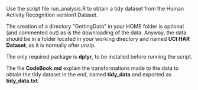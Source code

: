 Use the script file run_analysis.R to obtain a tidy dataset from the Human Activity Recognition version1 Dataset.

The creation of a directory "GettingData" in your HOME folder is optional (and commented out) as is the downloading of the data. Anyway, the data should be in a folder located in your working directory and named **UCI HAR Dataset**, as it is normally after unzip.

The only required package is **dplyr**, to be installed before running the script.

The file **CodeBook.md** explain the transformations made to the data to obtain the tidy dataset in the end, named **tidy_data** and exported as **tidy_data.txt**.
